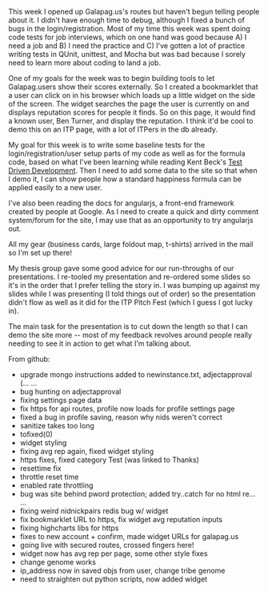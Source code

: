 This week I opened up Galapag.us's routes but haven't begun telling people about it.  I didn't have enough time to debug, although I fixed a bunch of bugs in the login/registration.  Most of my time this week was spent doing code tests for job interviews, which on one hand was good because A) I need a job and B) I need the practice and C) I've gotten a lot of practice writing tests in QUnit, unittest, and Mocha but was bad because I sorely need to learn more about coding to land a job.

One of my goals for the week was to begin building tools to let Galapag.users show their scores externally.  So I created a bookmarklet that a user can click on in his browser which loads up a little widget on the side of the screen.  The widget searches the page the user is currently on and displays reputation scores for people it finds.  So on this page, it would find a known user, Ben Turner, and display the reputation.  I think it'd be cool to demo this on an ITP page, with a lot of ITPers in the db already.

My goal for this week is to write some baseline tests for the login/registration/user setup parts of my code as well as for the formula code, based on what I've been learning while reading Kent Beck's [Test Driven Development](http://www.amazon.com/Test-Driven-Development-Kent-Beck/dp/0321146530).  Then I need to add some data to the site so that when I demo it, I can show people how a standard happiness formula can be applied easily to a new user.

I've also been reading the docs for angularjs, a front-end framework created by people at Google.  As I need to create a quick and dirty comment system/forum for the site, I may use that as an opportunity to try angularjs out.

All my gear (business cards, large foldout map, t-shirts) arrived in the mail so I'm set up there!

My thesis group gave some good advice for our run-throughs of our presentations.  I re-tooled my presentation and re-ordered some slides so it's in the order that I prefer telling the story in.  I was bumping up against my slides while I was presenting (I told things out of order) so the presentation didn't flow as well as it did for the ITP Pitch Fest (which I guess I got lucky in).

The main task for the presentation is to cut down the length so that I can demo the site more -- most of my feedback revolves around people really needing to see it in action to get what I'm talking about.

From github:

* upgrade mongo instructions added to newinstance.txt, adjectapproval (… …
* bug hunting on adjectapproval
* fixing settings page data
* fix https for api routes, profile now loads for profile settings page
* fixed a bug in profile saving, reason why nids weren't correct
* sanitize takes too long
* tofixed(0)
* widget styling
* fixing avg rep again, fixed widget styling
* https fixes, fixed category Test (was linked to Thanks)
* resettime fix
* throttle reset time
* enabled rate throttling
* bug was site behind pword protection; added try..catch for no html re… …
* fixing weird nidnickpairs redis bug w/ widget
* fix bookmarklet URL to https, fix widget avg reputation inputs
* fixing highcharts libs for https
* fixes to new account + confirm, made widget URLs for galapag.us
* going live with secured routes, crossed fingers here!
* widget now has avg rep per page, some other style fixes
* change genome works
* ip_address now in saved objs from user, change tribe genome
* need to straighten out python scripts, now added widget

